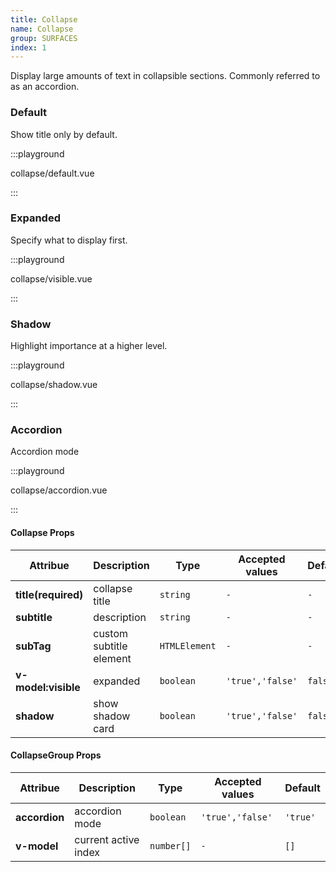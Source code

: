 ```yaml
---
title: Collapse
name: Collapse
group: SURFACES
index: 1
---
```


Display large amounts of text in collapsible sections. Commonly referred to as an accordion.

### Default

Show title only by default.

:::playground

collapse/default.vue

:::

### Expanded

Specify what to display first.

:::playground

collapse/visible.vue

:::

### Shadow

Highlight importance at a higher level.

:::playground

collapse/shadow.vue

:::

### Accordion

Accordion mode

:::playground

collapse/accordion.vue

:::

#### Collapse Props

| Attribue            | Description             | Type          | Accepted values  | Default |
| ------------------- | ----------------------- | ------------- | ---------------- | ------- |
| **title(required)** | collapse title          | `string`      | `-`              | `-`     |
| **subtitle**        | description             | `string`      | `-`              | `-`     |
| **subTag**          | custom subtitle element | `HTMLElement` | `-`              | `-`     |
| **v-model:visible** | expanded                | `boolean`     | `'true','false'` | `false` |
| **shadow**          | show shadow card        | `boolean`     | `'true','false'` | `false` |

#### CollapseGroup Props

| Attribue      | Description          | Type       | Accepted values  | Default  |
| ------------- | -------------------- | ---------- | ---------------- | -------- |
| **accordion** | accordion mode       | `boolean`  | `'true','false'` | `'true'` |
| **v-model**   | current active index | `number[]` | `-`              | `[]`     |
